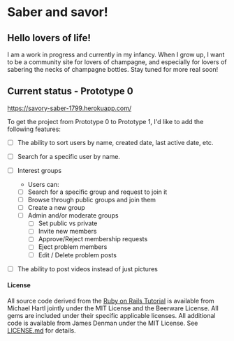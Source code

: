 # Saber and savor!

## Hello lovers of life!

I am a work in progress and currently in my infancy. When I grow up, I want to
be a community site for lovers of champagne, and especially for lovers of
sabering the necks of champagne bottles. Stay tuned for more real soon!

## Current status - Prototype 0
https://savory-saber-1799.herokuapp.com/

To get the project from Prototype 0 to Prototype 1, I'd like to add the
following features:
- [ ] The ability to sort users by name, created date, last active date, etc.
- [ ] Search for a specific user by name.
- [ ] Interest groups
  - Users can:
  - [ ] Search for a specific group and request to join it
  - [ ] Browse through public groups and join them
  - [ ] Create a new group
  - [ ] Admin and/or moderate groups
    - [ ] Set public vs private
    - [ ] Invite new members
    - [ ] Approve/Reject membership requests
    - [ ] Eject problem members
    - [ ] Edit / Delete problem posts 
- [ ] The ability to post videos instead of just pictures


#### License

All source code derived from the [Ruby on Rails Tutorial](http://railstutorial.org/)
is available from Michael Hartl jointly under the MIT License and the Beerware
License. All gems are included under their specific applicable licenses. All
additional code is available from James Denman under the MIT License.
See [LICENSE.md](LICENSE.md) for details.
